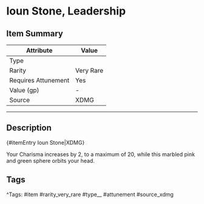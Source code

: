 # Ioun Stone, Leadership

## Item Summary

| Attribute            | Value                        |
|----------------------|------------------------------|
| Type                 |   |
| Rarity               | Very Rare             |
| Requires Attunement  | Yes                |
| Value (gp)           | -    |
| Source               | XDMG |

---

## Description

{#itemEntry Ioun Stone|XDMG}

Your Charisma increases by 2, to a maximum of 20, while this marbled pink and green sphere orbits your head.

## Tags

^Tags: #item #rarity_very_rare #type__ #attunement #source_xdmg